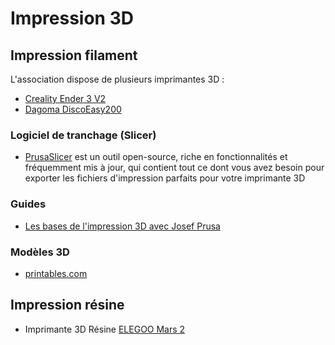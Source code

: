 # Impression 3D

## Impression filament

L'association dispose de plusieurs imprimantes 3D :
 * [Creality Ender 3 V2](https://www.creality.com/fr/products/ender-3-v2-3d-printer-csco?spm=..page_2437713.products_display_1.1&spm_prev=..index.header_1.1)
 * [Dagoma DiscoEasy200](https://www.dagoma3d.com/imprimante-3d-disco-dagoma)

### Logiciel de tranchage (Slicer)
 *  [PrusaSlicer](https://www.prusa3d.com/fr/page/prusaslicer_424/) est un outil open-source, riche en fonctionnalités et fréquemment mis à jour, qui contient tout ce dont vous avez besoin pour exporter les fichiers d'impression parfaits pour votre imprimante 3D

### Guides
 * [Les bases de l'impression 3D avec Josef Prusa](https://www.prusa3d.com/fr/page/les-bases-de-limpression-3d-avec-josef-prusa_490/)

### Modèles 3D

 * [printables.com](https://www.printables.com/fr/model)

## Impression résine
 
 * Imprimante 3D Résine [ELEGOO Mars 2](https://www.elegoo.com/en-fr/products/elegoo-mars-2-mono-lcd-3d-printer)
